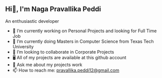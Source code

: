 ## Hi👋, I'm Naga Pravallika Peddi

An enthusiastic developer

- 🔭 I’m currently working on Personal Projects and looking for Full Time Job
- 🌱 I’m currently doing Masters in Computer Science from Texas Tech University
- 👯 I’m looking to collaborate in Corporate Projects
- 🖥  All of my projects are available at this github account
- 💬 Ask me about my projects work
- 📫 How to reach me: pravallika.peddi12@gmail.com
